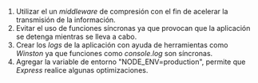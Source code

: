 1. Utilizar el un *middleware* de compresión con el fin de acelerar la transmisión de la información.
2. Evitar el uso de funciones síncronas ya que provocan que la aplicación se detenga mientras se lleva a cabo.
3. Crear los *logs* de la aplicación con ayuda de herramientas como *Winston* ya que funciones como *console.log* son síncronas.
4. Agregar la variable de entorno "NODE_ENV=production", permite que *Express* realice algunas optimizaciones.